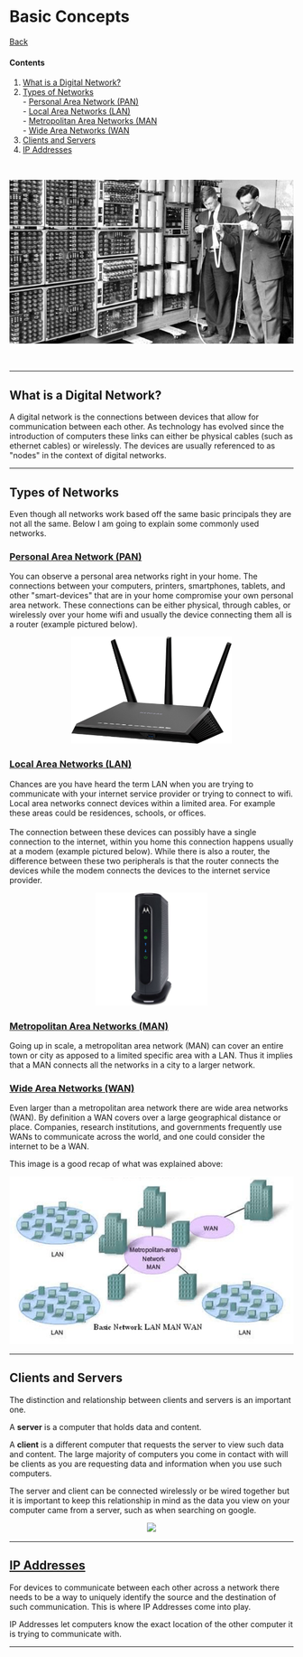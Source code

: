 # <a name="top"> Basic Concepts

[Back](README.md)

#### Contents

1. [What is a Digital Network?](#what)
2. [Types of Networks](#type)
    <br>- [Personal Area Network (PAN)](#PAN)
    <br>- [Local Area Networks (LAN)](#LAN)
    <br>- [Metropolitan Area Networks (MAN](#MAN)
    <br>- [Wide Area Networks (WAN](#WAN)
3. [Clients and Servers](#clients)
4. [IP Addresses](#ip)

<br>

<p align="center"><img src="old_comp.jpg" height="" width=""></p>

<br>

---

## <a name="what"> What is a Digital Network?
A digital network is the connections between devices that allow for communication between each other. As technology has evolved since the introduction of computers these links can either be physical cables (such as ethernet cables) or wirelessly. The devices are usually referenced to as "nodes" in the context of digital networks.

---

## <a name="type"> Types of Networks
Even though all networks work based off the same basic principals they are not all the same. Below I am going to explain some commonly used networks.

### <a name="PAN"> [Personal Area Network (PAN)](https://en.wikipedia.org/wiki/Personal_area_network)
You can observe a personal area networks right in your home. The connections between your computers, printers, smartphones, tablets, and other "smart-devices" that are in your home compromise your own personal area network. These connections can be either physical, through cables, or wirelessly over your home wifi and usually the device connecting them all is a router (example pictured below).

<p align="center"><img src="router.jpg" height="189" width="283.5"></p>

### <a name="LAN"> [Local Area Networks (LAN)](https://en.wikipedia.org/wiki/Local_area_network)
Chances are you have heard the term LAN when you are trying to communicate with your internet service provider or trying to connect to wifi. Local area networks connect devices within a limited area. For example these areas could be residences, schools, or offices.
<br><br>The connection between these devices can possibly have a single connection to the internet, within you home this connection happens usually at a modem (example pictured below). While there is also a router, the difference between these two peripherals is that the router connects the devices while the modem connects the devices to the internet service provider.

<p align="center"><img src="modem.jpg" height="200" width="200"></p>


### <a name="MAN"> [Metropolitan Area Networks (MAN)](https://en.wikipedia.org/wiki/Metropolitan_area_network)
Going up in scale, a metropolitan area network (MAN) can cover an entire town or city as apposed to a limited specific area with a LAN. Thus it implies that a MAN connects all the networks in a city to a larger network.

### <a name="WAN"> [Wide Area Networks (WAN)](https://en.wikipedia.org/wiki/Wide_area_network)
Even larger than a metropolitan area network there are wide area networks (WAN). By definition a WAN covers over a large geographical distance or place. Companies, research institutions, and governments frequently use WANs to communicate across the world, and one could consider the internet to be a WAN.


This image is a good recap of what was explained above:
<p align="center"><img src="basic_network.png" height="" width=""></p>

---

## <a name="clients"> Clients and Servers
The distinction and relationship between clients and servers is an important one.

A **server** is a computer that holds data and content.

A **client** is a different computer that requests the server to view such data and content. The large majority of computers you come in contact with will be clients as you are requesting data and information when you use such computers.

The server and client can be connected wirelessly or be wired together but it is important to keep this relationship in mind as the data you view on your computer came from a server, such as when searching on google.


<p align="center"><img src="https://commotionwireless.net/files/CCK_Networking_Basics_Client_server_diagram.png" height="" width=""></p>

---

## <a name="ip"> [IP Addresses](https://en.wikipedia.org/wiki/IP_address)
For devices to communicate between each other across a network there needs to be a way to uniquely identify the source and the destination of such communication. This is where IP Addresses come into play.

IP Addresses let computers know the exact location of the other computer it is trying to communicate with.

---
